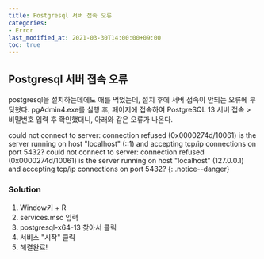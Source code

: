 ```yaml
---
title: Postgresql 서버 접속 오류
categories:
- Error
last_modified_at: 2021-03-30T14:00:00+09:00
toc: true
---
```


## Postgresql 서버 접속 오류

postgresql을 설치하는데에도 애를 먹었는데, 설치 후에 서버 접속이 안되는 오류에 부딪혔다.
pgAdmin4.exe를 실행 후, 페이지에 접속하여   PostgreSQL 13 서버 접속 > 비밀번호 입력 후 확인했더니, 아래와 같은 오류가 나온다.

could not connect to server: connection refused (0x0000274d/10061) is the server running on host "localhost" (::1) and accepting tcp/ip connections on port 5432? could not connect to server: connection refused (0x0000274d/10061) is the server running on host "localhost" (127.0.0.1) and accepting tcp/ip connections on port 5432?
{: .notice--danger}

### Solution
1. Window키 + R
2. services.msc 입력
3. postgresql-x64-13 찾아서 클릭
4. 서비스 "시작" 클릭
5. 해결완료!




